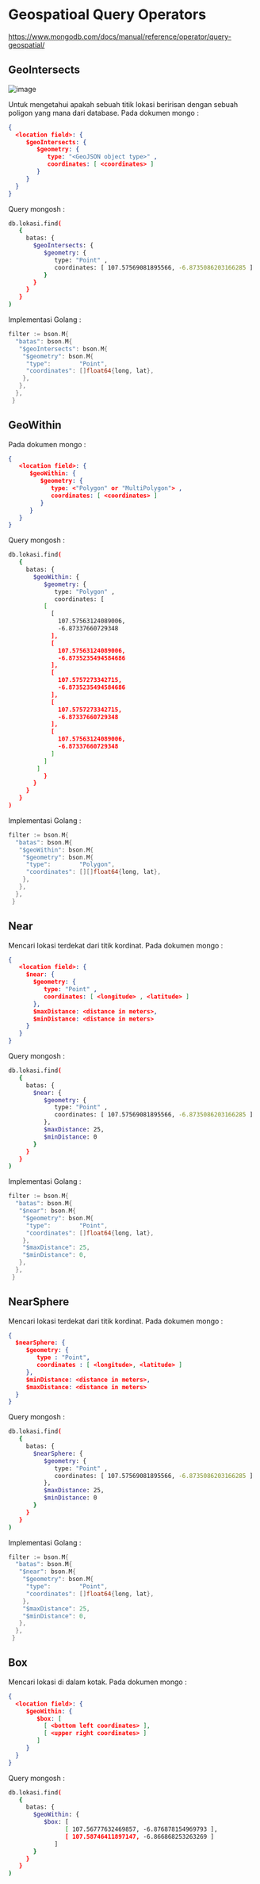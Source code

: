 # Geospatioal Query Operators

<https://www.mongodb.com/docs/manual/reference/operator/query-geospatial/>

## GeoIntersects

![image](https://github.com/petapedia/geoquery/assets/11188109/55d0346d-f731-4116-a594-8d7bbfa553c3)

Untuk mengetahui apakah sebuah titik lokasi beririsan dengan sebuah poligon yang mana dari database.
Pada dokumen mongo :

```json
{
  <location field>: {
     $geoIntersects: {
        $geometry: {
           type: "<GeoJSON object type>" ,
           coordinates: [ <coordinates> ]
        }
     }
  }
}
```

Query mongosh :

```sh
db.lokasi.find(
   {
     batas: {
       $geoIntersects: {
          $geometry: {
             type: "Point" ,
             coordinates: [ 107.57569081895566, -6.8735086203166285 ]
          }
       }
     }
   }
)
```

Implementasi Golang :

```go
filter := bson.M{
  "batas": bson.M{
   "$geoIntersects": bson.M{
    "$geometry": bson.M{
     "type":        "Point",
     "coordinates": []float64{long, lat},
    },
   },
  },
 }
```

## GeoWithin

Pada dokumen mongo :

```json
{
   <location field>: {
      $geoWithin: {
         $geometry: {
            type: <"Polygon" or "MultiPolygon"> ,
            coordinates: [ <coordinates> ]
         }
      }
   }
}
```

Query mongosh :

```sh
db.lokasi.find(
   {
     batas: {
       $geoWithin: {
          $geometry: {
             type: "Polygon" ,
             coordinates: [
          [
            [
              107.57563124089006,
              -6.87337660729348
            ],
            [
              107.57563124089006,
              -6.8735235494584686
            ],
            [
              107.5757273342715,
              -6.8735235494584686
            ],
            [
              107.5757273342715,
              -6.87337660729348
            ],
            [
              107.57563124089006,
              -6.87337660729348
            ]
          ]
        ]
          }
       }
     }
   }
)
```

Implementasi Golang :

```go
filter := bson.M{
  "batas": bson.M{
   "$geoWithin": bson.M{
    "$geometry": bson.M{
     "type":        "Polygon",
     "coordinates": [][]float64{long, lat},
    },
   },
  },
 }
```

## Near

Mencari lokasi terdekat dari titik kordinat.
Pada dokumen mongo :

```json
{
   <location field>: {
     $near: {
       $geometry: {
          type: "Point" ,
          coordinates: [ <longitude> , <latitude> ]
       },
       $maxDistance: <distance in meters>,
       $minDistance: <distance in meters>
     }
   }
}
```

Query mongosh :

```sh
db.lokasi.find(
   {
     batas: {
       $near: {
          $geometry: {
             type: "Point" ,
             coordinates: [ 107.57569081895566, -6.8735086203166285 ]
          },
          $maxDistance: 25,
          $minDistance: 0
       }
     }
   }
)
```

Implementasi Golang :

```go
filter := bson.M{
  "batas": bson.M{
   "$near": bson.M{
    "$geometry": bson.M{
     "type":        "Point",
     "coordinates": []float64{long, lat},
    },
    "$maxDistance": 25,
    "$minDistance": 0,
   },
  },
 }
```

## NearSphere

Mencari lokasi terdekat dari titik kordinat.
Pada dokumen mongo :

```json
{
  $nearSphere: {
     $geometry: {
        type : "Point",
        coordinates : [ <longitude>, <latitude> ]
     },
     $minDistance: <distance in meters>,
     $maxDistance: <distance in meters>
  }
}
```

Query mongosh :

```sh
db.lokasi.find(
   {
     batas: {
       $nearSphere: {
          $geometry: {
             type: "Point" ,
             coordinates: [ 107.57569081895566, -6.8735086203166285 ]
          },
          $maxDistance: 25,
          $minDistance: 0
       }
     }
   }
)
```

Implementasi Golang :

```go
filter := bson.M{
  "batas": bson.M{
   "$near": bson.M{
    "$geometry": bson.M{
     "type":        "Point",
     "coordinates": []float64{long, lat},
    },
    "$maxDistance": 25,
    "$minDistance": 0,
   },
  },
 }
```

## Box

Mencari lokasi di dalam kotak.
Pada dokumen mongo :

```json
{
  <location field>: {
     $geoWithin: {
        $box: [
          [ <bottom left coordinates> ],
          [ <upper right coordinates> ]
        ]
     }
  }
}
```

Query mongosh :

```sh
db.lokasi.find(
   {
     batas: {
       $geoWithin: {
          $box: [
                [ 107.56777632469857, -6.876878154969793 ],
                [ 107.58746411897147, -6.866868253263269 ]
             ]
       }
     }
   }
)
```
